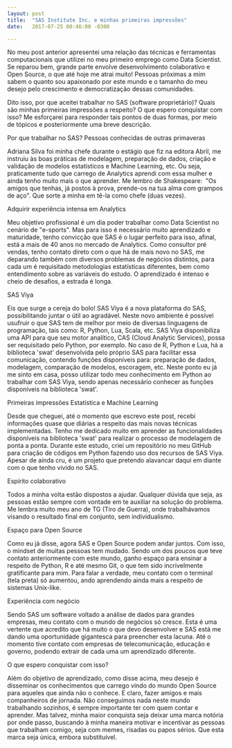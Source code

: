 ```yaml
---
layout: post
title:  "SAS Institute Inc. e minhas primeiras impressões"
date:   2017-07-25 00:46:00 -0300

---
```

No meu post anterior apresentei uma relação das técnicas e ferramentas computacionais que utilizei no meu primeiro emprego como Data Scientist. Se reparou bem, grande parte envolve desenvolvimento colaborativo e Open Source, o que até hoje me atrai muito! Pessoas próximas a mim sabem o quanto sou apaixonado por este mundo e o tamanho do meu desejo pelo crescimento e democratização dessas comunidades.

Dito isso, por que aceitei trabalhar no SAS (software proprietário)? Quais são minhas primeiras impressões a respeito? O que espero conquistar com isso? Me esforçarei para responder tais pontos de duas formas, por meio de tópicos e posteriormente uma breve descrição.

Por que trabalhar no SAS?
Pessoas conhecidas de outras primaveras

Adriana Silva foi minha chefe durante o estágio que fiz na editora Abril, me instruiu às boas práticas de modelagem, preparação de dados, criação e validação de modelos estatísticos e Machine Learning, etc. Ou seja, praticamente tudo que carrego de Analytics aprendi com essa mulher e ainda tenho muito mais o que aprender. Me lembro de Shakespeare:  "Os amigos que tenhas, já postos à prova, prende-os na tua alma com grampos de aço". Que sorte a minha em tê-la como chefe (duas vezes).

Adquirir experiência intensa em Analytics

Meu objetivo profissional é um dia poder trabalhar como Data Scientist no cenário de "e-sports". Mas para isso é necessário muito aprendizado e maturidade, tenho convicção que SAS é o lugar perfeito para isso, afinal, está a mais de 40 anos no mercado de Analytics. Como consultor pré vendas, tenho contato direto com o que há de mais novo no SAS, me deparando também com diversos problemas de negócios distintos, para cada um é requisitado metodologias estatísticas diferentes, bem como entendimento sobre as variáveis do estudo. O aprendizado é intenso e cheio de desafios, a estrada é longa.

SAS Viya

Eis que surge a cereja do bolo! SAS Viya é a nova plataforma do SAS, possibilitando juntar o útil ao agradável. Neste novo ambiente é possível usufruir o que SAS tem de melhor por meio de diversas linguagens de programação, tais como: R, Python, Lua, Scala, etc. SAS Viya disponibiliza uma API para que seu motor analítico, CAS (Cloud Analytic Services), possa ser requisitado pelo Python, por exemplo. No caso de R, Python e Lua, há a biblioteca 'swat' desenvolvida pelo próprio SAS para facilitar essa comunicação, contendo funções disponíveis para: preparação de dados, modelagem, comparação de modelos, escoragem, etc. Neste ponto eu já me sinto em casa, posso utilizar todo meu conhecimento em Python ao trabalhar com SAS Viya, sendo apenas necessário conhecer as funções disponíveis na biblioteca 'swat'.

Primeiras impressões
Estatística e Machine Learning

Desde que cheguei, até o momento que escrevo este post, recebi informações quase que diárias a respeito das mais novas técnicas implementadas. Tenho me dedicado muito em aprender as funcionalidades disponíveis na biblioteca 'swat' para realizar o processo de modelagem de ponta a ponta. Durante este estudo, criei um repositório no meu GitHub para criação de códigos em Python fazendo uso dos recursos de SAS Viya. Apesar de ainda cru, é um projeto que pretendo alavancar daqui em diante com o que tenho vivido no SAS.

Espírito colaborativo

Todos a minha volta estão dispostos a ajudar. Qualquer dúvida que seja, as pessoas estão sempre com vontade em te auxiliar na solução do problema. Me lembra muito meu ano de TG (Tiro de Guerra), onde trabalhávamos visando o resultado final em conjunto, sem individualismo.

Espaço para Open Source

Como eu já disse, agora SAS e Open Source podem andar juntos. Com isso, o mindset de muitas pessoas tem mudado. Sendo um dos poucos que teve contato anteriormente com este mundo, ganho espaço para ensinar a respeito de Python, R e até mesmo Git, o que tem sido incrivelmente gratificante para mim. Para falar a verdade, meu contato com o terminal (tela preta) só aumentou, ando aprendendo ainda mais a respeito de sistemas Unix-like.

Experiência com negócio

Sendo SAS um software voltado a análise de dados para grandes empresas, meu contato com o mundo de negócios só cresce. Esta é uma vertente que acredito que há muito o que devo desenvolver e SAS está me dando uma oportunidade gigantesca para preencher esta lacuna. Até o momento tive contato com empresas de telecomunicação, educação e governo, podendo extrair de cada uma um aprendizado diferente.

O que espero conquistar com isso?

Além do objetivo de aprendizado, como disse acima, meu desejo é disseminar os conhecimentos que carrego vindo do mundo Open Source para aqueles que ainda não o conhece. E claro, fazer amigos e mais companheiros de jornada. Não conseguimos nada neste mundo trabalhando sozinhos, é sempre importante ter com quem contar e aprender. Mas talvez, minha maior conquista seja deixar uma marca notória por onde passo, buscando à minha maneira motivar e incentivar as pessoas que trabalham comigo, seja com memes, risadas ou papos sérios. Que esta marca seja única, embora substituível.
